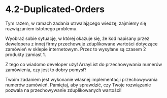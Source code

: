 # 4.2-Duplicated-Orders

Tym razem, w ramach zadania utrwalającego wiedzę, zajmiemy się rozwiązaniem istotnego problemu.

Wyobraź sobie sytuację, w której okazuje się, że kod napisany przez dewelopera z innej firmy przechowuje zduplikowane wartości dotyczące zamówień w sklepie internetowym. Przez to wysyłane są czasem 2 produkty zamiast 1.

Z tego co wiadomo developer użył ArrayList do przechowywania numerów zamówienia, czy jest to dobry pomysł?

Twoim zadaniem jest wykonanie własnej implementacji przechowywania numerów zamówień. Pamiętaj, aby sprawdzić, czy Twoje rozwiązanie pozwala na przechowywanie zduplikowanych wartości!
